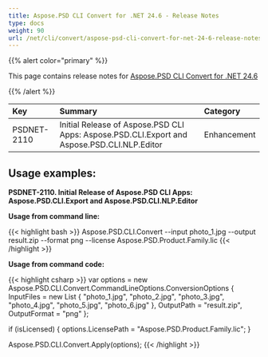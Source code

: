 ```yaml
---
title: Aspose.PSD CLI Convert for .NET 24.6 - Release Notes
type: docs
weight: 90
url: /net/cli/convert/aspose-psd-cli-convert-for-net-24-6-release-notes/
---
```


{{% alert color="primary" %}}

This page contains release notes for [Aspose.PSD CLI Convert for .NET 24.6](https://www.nuget.org/packages/Aspose.PSD.CLI.Convert/)

{{% /alert %}}

| **Key**     | **Summary**                                                                                 | **Category** |
|:------------|:--------------------------------------------------------------------------------------------|:-------------|
| PSDNET-2110 | Initial Release of Aspose.PSD CLI Apps: Aspose.PSD.CLI.Export and Aspose.PSD.CLI.NLP.Editor |  Enhancement |


## **Usage examples:**

**PSDNET-2110. Initial Release of Aspose.PSD CLI Apps: Aspose.PSD.CLI.Export and Aspose.PSD.CLI.NLP.Editor**

**Usage from command line:**

{{< highlight bash >}}
Aspose.PSD.CLI.Convert --input photo_1.jpg --output result.zip --format png --license Aspose.PSD.Product.Family.lic
{{< /highlight >}}

**Usage from command code:**

{{< highlight csharp >}}
var options = new Aspose.PSD.CLI.Convert.CommandLineOptions.ConversionOptions
{
    InputFiles = new List<string> { "photo_1.jpg", "photo_2.jpg", "photo_3.jpg", "photo_4.jpg", "photo_5.jpg", "photo_6.jpg" },
    OutputPath = "result.zip",
    OutputFormat = "png"
};


if (isLicensed)
{
    options.LicensePath = "Aspose.PSD.Product.Family.lic";
}

Aspose.PSD.CLI.Convert.Apply(options);
{{< /highlight >}}